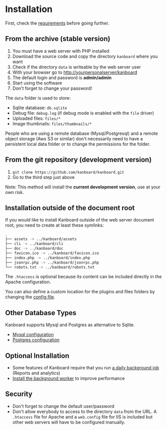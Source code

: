 Installation
============

First, check the [requirements](requirements.markdown) before going further.

From the archive (stable version)
---------------------------------

1. You must have a web server with PHP installed
2. Download the source code and copy the directory `kanboard` where you want
3. Check if the directory `data` is writeable by the web server user
4. With your browser go to <http://yourpersonalserver/kanboard>
5. The default login and password is **admin/admin**
6. Start using the software
7. Don't forget to change your password!

The `data` folder is used to store:

- Sqlite database: `db.sqlite`
- Debug file: `debug.log` (if debug mode is enabled with the `file` driver)
- Uploaded files: `files/*`
- Image thumbnails: `files/thumbnails/*`

People who are using a remote database (Mysql/Postgresql) and a remote object storage (Aws S3 or similar) don't necessarily need to have a persistent local data folder or to change the permissions for the folder.

From the git repository (development version)
---------------------------------------------

1. `git clone https://github.com/kanboard/kanboard.git`
2. Go to the third step just above

Note: This method will install the **current development version**, use at your own risk.

Installation outside of the document root
-----------------------------------------

If you would like to install Kanboard outside of the web server document root, you need to create at least these symlinks:

```bash
.
├── assets -> ../kanboard/assets
├── cli -> ../kanboard/cli
├── doc -> ../kanboard/doc
├── favicon.ico -> ../kanboard/favicon.ico
├── index.php -> ../kanboard/index.php
├── jsonrpc.php -> ../kanboard/jsonrpc.php
└── robots.txt -> ../kanboard/robots.txt
```

The `.htaccess` is optional because its content can be included directly in the Apache configuration.

You can also define a custom location for the plugins and files folders by changing the [config file](config.markdown).


Other Database Types
--------------------

Kanboard supports Mysql and Postgres as alternative to Sqlite.

- [Mysql configuration](mysql-configuration.markdown)
- [Postgres configuration](postgresql-configuration.markdown)

Optional Installation
---------------------

- Some features of Kanboard require that you run [a daily background job](cronjob.markdown) (Reports and analytics)
- [Install the background worker](worker.markdown) to improve performance

Security
--------

- Don't forget to change the default user/password
- Don't allow everybody to access to the directory `data` from the URL. A `.htaccess` file for Apache and a `web.config` file for IIS is included but other web servers will have to be configured manually.
